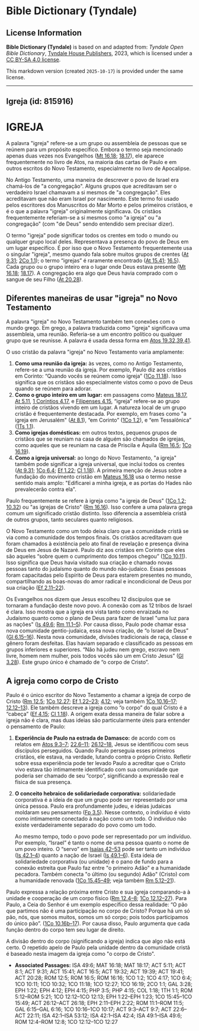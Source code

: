 # Bible Dictionary (Tyndale)

## License Information

**Bible Dictionary (Tyndale)** is based on and adapted from: _Tyndale Open Bible Dictionary_, [Tyndale House Publishers](https://tyndaleopenresources.com/), 2023, which is licensed under a [CC BY-SA 4.0 license](https://creativecommons.org/licenses/by-sa/4.0/legalcode.en).

This markdown version (created `2025-10-17`) is provided under the same license.



--------------------------------

## Igreja (id: 815916)

IGREJA
======

A palavra "igreja" refere\-se a um grupo ou assembleia de pessoas que se reúnem para um propósito específico. Embora o termo seja mencionado apenas duas vezes nos Evangelhos ([Mt 16\.18](https://ref.ly/Matt16:18); [18\.17](https://ref.ly/Matt18:17)), ele aparece frequentemente no livro de Atos, na maioria das cartas de Paulo e em outros escritos do Novo Testamento, especialmente no livro de Apocalipse.

No Antigo Testamento, uma maneira de descrever o povo de Israel era chamá\-los de "a congregação". Alguns grupos que acreditavam ser o verdadeiro Israel chamavam a si mesmos de "a congregação". Eles acreditavam que não eram Israel por nascimento. Este termo foi usado pelos escritores dos Manuscritos do Mar Morto e pelos primeiros cristãos, e é o que a palavra "igreja" originalmente significava. Os cristãos frequentemente referiam\-se a si mesmos como "a igreja" ou "a congregação" (com "de Deus" sendo entendido sem precisar dizer).

O termo "igreja" pode significar todos os crentes em todo o mundo ou qualquer grupo local deles. Representava a presença do povo de Deus em um lugar específico. É por isso que o Novo Testamento frequentemente usa o singular "igreja", mesmo quando fala sobre muitos grupos de crentes ([At 9\.31](https://ref.ly/Acts9:31); [2Co 1\.1](https://ref.ly/2Cor1:1)); o termo “igrejas” é raramente encontrado ([At 15\.41](https://ref.ly/Acts15:41); [16\.5](https://ref.ly/Acts16:5)). Cada grupo ou o grupo inteiro era o lugar onde Deus estava presente ([Mt 16\.18](https://ref.ly/Matt16:18); [18\.17](https://ref.ly/Matt18:17)). A congregação era algo que Deus havia comprado com o sangue de seu Filho ([At 20\.28](https://ref.ly/Acts20:28)).

Diferentes maneiras de usar "igreja" no Novo Testamento
-------------------------------------------------------

A palavra "igreja" no Novo Testamento também tem conexões com o mundo grego. Em grego, a palavra traduzida como "igreja" significava uma assembleia, uma reunião. Referia\-se a um encontro político ou qualquer grupo que se reunisse. A palavra é usada dessa forma em [Atos 19\.32,39,41](https://ref.ly/Acts19:32,Acts19:39,Acts19:41).

O uso cristão da palavra "igreja" no Novo Testamento varia amplamente:

1. **Como uma reunião da igreja:** às vezes, como no Antigo Testamento, refere\-se a uma reunião da igreja. Por exemplo, Paulo diz aos cristãos em Corinto: “Quando vocês se reúnem como igreja” ([1Co 11\.18](https://ref.ly/1Cor11:18)). Isso significa que os cristãos são especialmente vistos como o povo de Deus quando se reúnem para adorar.
2. **Como o grupo inteiro em um lugar:** em passagens como [Mateus 18\.17](https://ref.ly/Matt18:17), [At 5\.11](https://ref.ly/Acts5:11), [1 Coríntios 4\.17](https://ref.ly/1Cor4:17), e [Filipenses 4\.15](https://ref.ly/Phil4:15), “igreja” refere\-se ao grupo inteiro de cristãos vivendo em um lugar. A natureza local de um grupo cristão é frequentemente destacada. Por exemplo, em frases como "a igreja em Jerusalém" ([At 8\.1](https://ref.ly/Acts8:1)), “em Corinto” ([1Co 1\.2](https://ref.ly/1Cor1:2)), e “em Tessalônica” ([1Ts 1\.1](https://ref.ly/1Thess1:1)).
3. **Como igrejas domésticas:** em outros textos, pequenos grupos de cristãos que se reuniam na casa de alguém são chamados de igrejas, como aqueles que se reuniam na casa de Priscila e Áquila ([Rm 16\.5](https://ref.ly/Rom16:5); [1Co 16\.19](https://ref.ly/1Cor16:19)).
4. **Como a igreja universal:** ao longo do Novo Testamento, "a igreja" também pode significar a igreja universal, que inclui todos os crentes ([At 9\.31](https://ref.ly/Acts9:31); [1Co 6\.4](https://ref.ly/1Cor6:4); [Ef 1\.22](https://ref.ly/Eph1:22); [Cl 1\.18](https://ref.ly/Col1:18)). A primeira menção de Jesus sobre a fundação do movimento cristão em [Mateus 16\.18](https://ref.ly/Matt16:18) usa o termo nesse sentido mais amplo: "Edificarei a minha igreja, e as portas do Hades não prevalecerão contra ela".

Paulo frequentemente se refere à igreja como "a igreja de Deus" ([1Co 1\.2](https://ref.ly/1Cor1:2); [10\.32](https://ref.ly/1Cor10:32)) ou "as igrejas de Cristo" ([Rm 16\.16](https://ref.ly/Rom16:16)). Isso confere a uma palavra grega comum um significado cristão distinto. Isso diferencia a assembleia cristã de outros grupos, tanto seculares quanto religiosos.

O Novo Testamento como um todo deixa claro que a comunidade cristã se via como a comunidade dos tempos finais. Os cristãos acreditavam que foram chamados à existência pelo ato final de revelação e presença divina de Deus em Jesus de Nazaré. Paulo diz aos cristãos em Corinto que eles são aqueles “sobre quem o cumprimento dos tempos chegou” ([1Co 10\.11](https://ref.ly/1Cor10:11)). Isso significa que Deus havia visitado sua criação e chamado novas pessoas tanto do judaísmo quanto do mundo não\-judaico. Essas pessoas foram capacitadas pelo Espírito de Deus para estarem presentes no mundo, compartilhando as boas\-novas do amor radical e incondicional de Deus por sua criação ([Ef 2\.11–22](https://ref.ly/Eph2:11-Eph2:22)).

Os Evangelhos nos dizem que Jesus escolheu 12 discípulos que se tornaram a fundação deste novo povo. A conexão com as 12 tribos de Israel é clara. Isso mostra que a igreja era vista tanto como enraizada no Judaísmo quanto como o plano de Deus para fazer de Israel "uma luz para as nações" ([Is 49\.6](https://ref.ly/Isa49:6); [Rm 11\.1–5](https://ref.ly/Rom11:1-Rom11:5)). Por causa disso, Paulo pode chamar essa nova comunidade gentio\-judaica, essa nova criação, de “o Israel de Deus” ([Gl 6\.15–16](https://ref.ly/Gal6:15-Gal6:16)). Nesta nova comunidade, divisões tradicionais de raça, classe e gênero foram desfeitas. Elas haviam separado e classificado as pessoas em grupos inferiores e superiores. “Não há judeu nem grego, escravo nem livre, homem nem mulher, pois todos vocês são um em Cristo Jesus” ([Gl 3\.28](https://ref.ly/Gal3:28)). Este grupo único é chamado de “o corpo de Cristo”.

A igreja como corpo de Cristo
-----------------------------

Paulo é o único escritor do Novo Testamento a chamar a igreja de corpo de Cristo ([Rm 12\.5](https://ref.ly/Rom12:5); [1Co 12\.27](https://ref.ly/1Cor12:27); [Ef 1\.22–23](https://ref.ly/Eph1:22-Eph1:23); [4\.12](https://ref.ly/Eph4:12); veja também [1Co 10\.16–17](https://ref.ly/1Cor10:16-1Cor10:17); [12\.12–13](https://ref.ly/1Cor12:12-1Cor12:13)). Ele também descreve a igreja como “o corpo” do qual Cristo é a “cabeça” ([Ef 4\.15](https://ref.ly/Eph4:15); [Cl 1\.18](https://ref.ly/Col1:18)). A origem exata dessa maneira de falar sobre a igreja não é clara, mas duas ideias são particularmente úteis para entender o pensamento de Paulo:

1. **Experiência de Paulo na estrada de Damasco:** de acordo com os relatos em [Atos 9\.3–7](https://ref.ly/Acts9:3-Acts9:7); [22\.6–11](https://ref.ly/Acts22:6-Acts22:11); [26\.12–18](https://ref.ly/Acts26:12-Acts26:18), Jesus se identificou com seus discípulos perseguidos. Quando Paulo perseguia esses primeiros cristãos, ele estava, na verdade, lutando contra o próprio Cristo. Refletir sobre essa experiência pode ter levado Paulo a acreditar que o Cristo vivo estava tão intimamente identificado com sua comunidade que poderia ser chamado de seu “corpo”, significando a expressão real e física de sua presença.
2. **O conceito hebraico de solidariedade corporativa:** solidariedade corporativa é a ideia de que um grupo pode ser representado por uma única pessoa. Paulo era profundamente judeu, e ideias judaicas moldaram seu pensamento ([Fp 3\.5](https://ref.ly/Phil3:5)). Nesse contexto, o indivíduo é visto como intimamente conectado à nação como um todo. O indivíduo não existe verdadeiramente separado do povo como um todo.

    Ao mesmo tempo, todo o povo pode ser representado por um indivíduo. Por exemplo, “Israel” é tanto o nome de uma pessoa quanto o nome de um povo inteiro. O “servo” em [Isaías 42–53](https://ref.ly/Isa42:1-Isa53:12) pode ser tanto um indivíduo ([Is 42\.1–4](https://ref.ly/Isa42:1-Isa42:4)) quanto a nação de Israel ([Is 49\.1–6](https://ref.ly/Isa49:1-Isa49:6)). Esta ideia de solidariedade corporativa (ou unidade) é o pano de fundo para a conexão estreita que Paulo faz entre "o primeiro Adão" e a humanidade pecadora. Também conecta "o último (ou segundo) Adão" (Cristo) com a humanidade renovada ([1Co 15\.45–49](https://ref.ly/1Cor15:45-1Cor15:49); veja também [Rm 5\.12–21](https://ref.ly/Rom5:12-Rom5:21)).

Paulo expressa a relação próxima entre Cristo e sua igreja comparando\-a à unidade e cooperação de um corpo físico ([Rm 12\.4–8](https://ref.ly/Rom12:4-Rom12:8); [1Co 12\.12–27](https://ref.ly/1Cor12:12-1Cor12:27)). Para Paulo, a Ceia do Senhor é um exemplo específico dessa realidade: “O pão que partimos não é uma participação no corpo de Cristo? Porque há um só pão, nós, que somos muitos, somos um só corpo; pois todos participamos do único pão”. ([1Co 10\.16b–17](https://ref.ly/1Cor10:16-1Cor10:17)). Por causa disso, Paulo argumenta que cada função dentro do corpo tem seu lugar de direito.

A divisão dentro do corpo (significando a igreja) indica que algo não está certo. O repetido apelo de Paulo pela unidade dentro da comunidade cristã é baseado nesta imagem da igreja como "o corpo de Cristo".

* **Associated Passages:** ISA 49:6; MAT 16:18; MAT 18:17; ACT 5:11; ACT 8:1; ACT 9:31; ACT 15:41; ACT 16:5; ACT 19:32; ACT 19:39; ACT 19:41; ACT 20:28; ROM 12:5; ROM 16:5; ROM 16:16; 1CO 1:2; 1CO 4:17; 1CO 6:4; 1CO 10:11; 1CO 10:32; 1CO 11:18; 1CO 12:27; 1CO 16:19; 2CO 1:1; GAL 3:28; EPH 1:22; EPH 4:12; EPH 4:15; PHP 3:5; PHP 4:15; COL 1:18; 1TH 1:1; ROM 5:12–ROM 5:21; 1CO 12:12–1CO 12:13; EPH 1:22–EPH 1:23; 1CO 15:45–1CO 15:49; ACT 26:12–ACT 26:18; EPH 2:11–EPH 2:22; ROM 11:1–ROM 11:5; GAL 6:15–GAL 6:16; 1CO 10:16–1CO 10:17; ACT 9:3–ACT 9:7; ACT 22:6–ACT 22:11; ISA 42:1–ISA 53:12; ISA 42:1–ISA 42:4; ISA 49:1–ISA 49:6; ROM 12:4–ROM 12:8; 1CO 12:12–1CO 12:27

